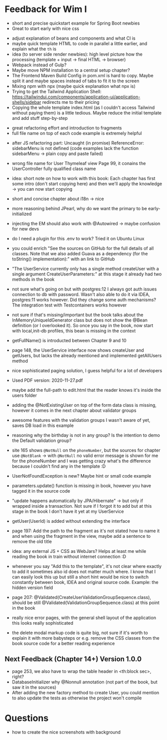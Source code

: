 # Feedback for Wim I
+ short and precise quickstart example for Spring Boot newbies
+ Great to start early with nice css

- adjust explanation of beans and components and what CI is
- maybe quick template HTML to code in parallel a little earlier, and explain what the `th` is
- idea (to server side render newbies): high level picture how the processing  (template + input -> final HTML -> browser)
- Webpack instead of Gulp?
- Maybe move NPM installation to a central setup chapter?
- The Frontend Maven Build Config in pom.xml is hard to copy. Maybe split it and maybe spaces instead of tabs to fit it to the screen
- Mixing npm with npx (maybe quick explanation what npx is)
- Trying to get the Tailwind Application Shell: https://tailwindui.com/components/application-ui/application-shells/sidebar redirects me to their pricing
- Copying the whole template index.html (as I couldn't access Tailwind without paying them) is a little tedious. Maybe reduce the initial template and add stuff step-by-step

+ great refactoring effort and introduction to fragments
+ full file name on top of each code example is extremely helpful

- after JS refactoring part: Uncaught (in promise) ReferenceError: sidebarMenu is not defined (code examples lack the function sidebarMenu -> plain copy and paste failed)

- wrong file name for User Thymeleaf view Page 99, it conains the UserController fully qualified class name
- idea: short note on how to work with this book: Each chapter has first some intro (don't start copying here) and then we'll apply the knowledge -> you can now start copying
- short and concise chapter about i18n -> nice
- more reasoning behind JPearl, why do we want the primary to be early-initialized
- injecting the EM should also work with @Autowired -> maybe confusion for new devs
- do I need a plugin for this .env to work? Tried it on Ubuntu Linux
- you could enrich "See the sources on GitHub for the full details of all classes. Note that we also added Guava as a dependency (for the toString() implementation):" with an link to GitHub
- "The UserService currently only has a single method createUser with a single argument CreateUserParameters:" at this stage it already had two methods in the book
- not sure what's going on but with postgres:12 I always got auth issues connection to db with password. Wasn't also able to do it via IDEA, postgres:11 works however. Did they change some auth mechanisms? The integration test with Testcontainers works however
- not sure if that's missing/important but the book talks about the InMemoryUniqueIdGenerator class but does not show the @Bean definition (or I overlooked it). So once you say in the book, now start with local,init-db profiles, this bean is missing in the context
- getFullName() is introducted between Chapter 9 and 10
- page 148, the UserService interface now shows createUser and getUsers, but lacks the already mentioned and implemented getAllUsers method
- nice sophisticated paging solution, I guess helpful for a lot of developers
- Used PDF version: 2020-11-27.pdf
- maybe add the full-path to edit.html that the reader knows it's inside the users folder
- adding the @NotExistingUser on top of the form data class is missing, however it comes in the next chapter about validator groups
- awesome features with the validation groups I wasn't aware of yet, saves DB load in this example
- reasoning why the birthday is not in any group? Is the intention to demo the Default validation group?
- site 165 shows `@NotNull` on the `phoneNumber`, but the sources for chapter use `@NotBlank` -> with `@NotNull` no valid error message is shown for me for the phoneNumber and I was getting crazy what's the difference because I couldn't find any in the template :D
- UserNotFoundException is new? Maybe hint or small code example
- parameters.update() function is missing in book, however you have tagged it in the source code
- "update happens automatically by JPA/Hibernate" -> but only if wrapped inside a transaction. Not sure if I forgot it to add but at this stage in the book I don't have it yet at my UserService
- getUser(UserId) is added without extending the interface
- page 197: Add the path to the fragment as it's not stated how to name it and when using the fragment in the view, maybe add a sentence to remove the old title
- idea: any external JS + CSS as WebJars? Helps at least me while reading the book in train without internet connection :D
- whenever you say "Add this to the template", it's not clear where exactly to add it sometimes also id does not matter much where. I know that I can easily look this up but still a short hint would be nice to switch constantly between book, IDEA and original source code. Example: the hidden version field
- page 207: @Validated(CreateUserValidationGroupSequence.class), should be still @Validated(ValidationGroupSequence.class) at this point in the book
- really nice error pages, with the general shell layout of the application this looks really sophisticated
- the delete modal markup code is quite big, not sure if it's worth to explain it with more babysteps or e.g. remove the CSS classes from the book source code for a better reading experience

## Next Feedback (Chapter 14+) Version 1.0.0

- page 253, we also have to wrap the table header in <th:block sec>, right?
- DatabaseInitializer why @Nonnull annotation (not part of the book, but saw it in the sources)
- After adding the new factory method to create User, you could mention to also update the tests as otherwise the project won't compile

# Questions

- how to create the nice screenshots with background
